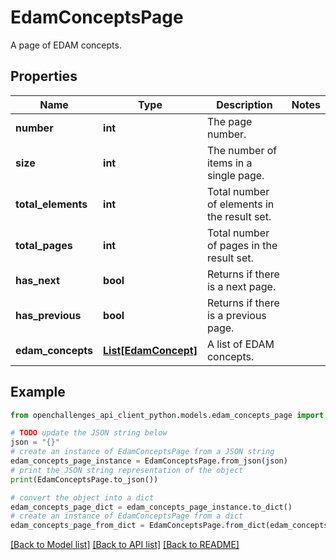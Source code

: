 # EdamConceptsPage

A page of EDAM concepts.

## Properties

| Name               | Type                                    | Description                                 | Notes |
| ------------------ | --------------------------------------- | ------------------------------------------- | ----- |
| **number**         | **int**                                 | The page number.                            |
| **size**           | **int**                                 | The number of items in a single page.       |
| **total_elements** | **int**                                 | Total number of elements in the result set. |
| **total_pages**    | **int**                                 | Total number of pages in the result set.    |
| **has_next**       | **bool**                                | Returns if there is a next page.            |
| **has_previous**   | **bool**                                | Returns if there is a previous page.        |
| **edam_concepts**  | [**List[EdamConcept]**](EdamConcept.md) | A list of EDAM concepts.                    |

## Example

```python
from openchallenges_api_client_python.models.edam_concepts_page import EdamConceptsPage

# TODO update the JSON string below
json = "{}"
# create an instance of EdamConceptsPage from a JSON string
edam_concepts_page_instance = EdamConceptsPage.from_json(json)
# print the JSON string representation of the object
print(EdamConceptsPage.to_json())

# convert the object into a dict
edam_concepts_page_dict = edam_concepts_page_instance.to_dict()
# create an instance of EdamConceptsPage from a dict
edam_concepts_page_from_dict = EdamConceptsPage.from_dict(edam_concepts_page_dict)
```

[[Back to Model list]](../README.md#documentation-for-models) [[Back to API list]](../README.md#documentation-for-api-endpoints) [[Back to README]](../README.md)
